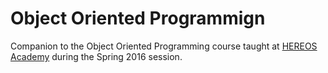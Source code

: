 # Object Oriented Programmign

Companion to the Object Oriented Programming course taught at [HEREOS Academy](http://njgifted.org) during the Spring 2016 session. 
